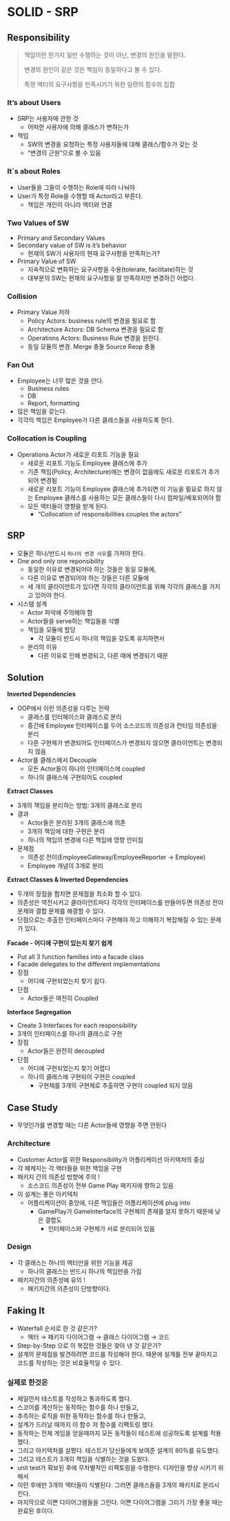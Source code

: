 # SOLID - SRP

## Responsibility

> 책임이란 한가지 일만 수행하는 것이 아닌, 변경의 원인을 말한다.
>
>
> 변경의 원인이 같은 것은 책임이 동일하다고 볼 수 있다.
>
> 특정 액터의 요구사항을 만족시키기 위한 일련의 함수의 집합
>

### It’s about Users

- SRP는 사용자에 관한 것
  - 어떠한 사용자에 의해 클래스가 변하는가
- 책임
  - SW의 변경을 요청하는 특정 사용자들에 대해 클래스/함수가 갖는 것
  - “변경의 근원”으로 볼 수 있음

### It`s about Roles

- User들을 그들이 수행하는 Role에 따라 나눠야
- User가 특정 Role을 수행할 때 Actor라고 부른다.
  - 책임은 개인이 아니라 액터와 연결

### Two Values of SW

- Primary and Secondary Values
- Secondary value of SW is it’s behavior
  - 현재의 SW가 사용자의 현재 요구사항을 만족하는가?
- Primary Value of SW
  - 지속적으로 변화하는 요구사항을 수용(tolerate, facilitate)하는 것
  - 대부분의 SW는 현재의 요구사항을 잘 만족하지만 변경하긴 어렵다.

### Collision


- Primary Value 저하
  - Policy Actors: business rule의 변경을 필요로 함
  - Architecture Actors: DB Schema 변경을 필요로 함
  - Operations Actors: Business Rule 변경을 원한다.
  - 동일 모듈의 변경. Merge 충돌 Source Reop 충돌

### Fan Out


- Employee는 너무 많은 것을 안다.
  - Business rules
  - DB
  - Report, formatting
- 많은 책임을 갖는다.
- 각각의 책임은 Employee가 다른 클래스들을 사용하도록 한다.

### Collocation is Coupling

- Operations Actor가 새로운 리포트 기능을 필요
  - 새로운 리포트 기능도 Employee 클래스에 추가
  - 기존 책임(Policy, Architecture)에는 변경이 없음에도 새로운 리포트가 추가되어 변경됨
  - 새로운 리포트 기능이 Employee 클래스에 추가되면 이 기능을 필요로 하지 않는 Employee 클래스를 사용하는 모든 클래스들이 다시 컴파일/배포되어야 함
  - 모든 액터들이 영향을 받게 된다.
    - “Collocation of responsibilities couples the actors”

## SRP

- 모듈은 하나/반드시 `하나의 변경 사유`를 가져야 한다.
- One and only one reponsibility
  - 동일한 이유로 변경되어야 하는 것들은 동일 모듈에,
  - 다른 이유로 변경되어야 하는 것들은 다른 모듈에
  - 세 개의 클라이언트가 있다면 각각의 클라이언트를 위해 각각의 클래스를 가지고 있어야 한다.
- 시스템 설계
  - Actor 파악에 주의해야 함
  - Actor들을 serve하는 책임들을 식별
  - 책임을 모듈에 할당
    - 각 모듈이 반드시 하나의 책임을 갖도록 유지하면서
  - 분리의 이유
    - 다른 이유로 인해 변경되고, 다른 때에 변경되기 때문

## Solution


**Inverted Dependencies**

- OOP에서 이런 의존성을 다루는 전략
  - 클래스를 인터페이스와 클래스로 분리
  - 중간에 Employee 인터페이스를 두어 소스코드의 의존성과 런타임 의존성을 분리
  - 다른 구현체가 변경되어도 인터페이스가 변경되지 않으면 클라이언트는 변경되지 않음
- Actor를 클래스에서 Decouple
  - 모든 Actor들이 하나의 인터페이스에 coupled
  - 하나의 클래스에 구현되어도 coupled


**Extract Classes**

- 3개의 책임을 분리하는 방법: 3개의 클래스로 분리
- 결과
  - Actor들은 분리된 3개의 클래스에 의존
  - 3개의 책임에 대한 구현은 분리
  - 하나의 책임의 변경에 다른 책임에 영향 안미침
- 문제점
  - 의존성 전이(EmployeeGateway/EmployeeReporter → Employee)
  - Employee 개념이 3개로 분리


**Extract Classes & Inverted Dependencies**

- 두개의 장점을 합치면 문제점을 최소화 할 수 있다.
- 의존성은 역전시키고 클라이언트마다 각각의 인터페이스를 만들어두면 의존성 전이 문제와 결합 문제를 해결할 수 있다.
- 단점으로는 추출한 인터페이스마다 구현해야 하고 이해하기 복잡해질 수 있는 문제가 있다.


**Facade - 어디에 구현이 있는지 찾기 쉽게**

- Put all 3 function families into a facade class
- Facade delegates to the different implementations
- 장점
  - 어디에 구현되었는지 찾기 쉽다.
- 단점
  - Actor들은 여전히 Coupled

**Interface Segregation**


- Create 3 Interfaces for each responsibility
- 3개의 인터페이스를 하나의 클래스로 구현
- 장점
  - Actor들은 완전히 decoupled
- 단점
  - 어디에 구현되었는지 찾기 어렵다
  - 하나의 클래스에 구현되어 구현은 coupled
    - 구현체를 3개의 구현체로 추출하면 구현이 coupled 되지 않음

## Case Study

- 무엇인가를 변경할 때는 다른 Actor들에 영향을 주면  안된다

### Architecture


- Customer Actor를 위한 Responsibility가 어플리케이션 아키텍처의 중심
- 각 패캐지는 각 액터들을 위한 책임을 구현
- 패키지 간의 의존성 방향에 주의 !
  - 소스코드 의존성이 전부 Game Play 패키지에 향하고 있음
- 이 설계는 좋은 아키텍처
  - 어플리케이션이 중앙에, 다른 책임들은 어플리케이션에 plug into
    - GamePlay가 GameInterface의 구현체의 존재를 알지 못하기 때문에 낮은 결합도
      - 인터페이스와 구현체가 서로 분리되어 있음

### Design


- 각 클래스는 하나의 액터만을 위한 기능을 제공
  - 하나의 클래스는 반드시 하나의 책임만을 가짐
- 패키지간의 의존성에 유의 !
  - 패키지간의 의존성이 단방향이다.

## Faking It

- Waterfall 순서로 한 것 같은가?
  - 액터 → 패키지 다이어그램 → 클래스 다이어그램 → 코드
- Step-by-Step 으로 이 복잡한 것들은 찾아 낸 것 같은가?
- 설계의 문제점을 발견하려면 코드를 작성해야 한다. 때문에 설계를 전부 끝마치고 코드를 작성하는 것은 비효율적일 수 있다.

### 실제로 한것은

- 제일먼저 테스트를 작성하고 통과하도록 했다.
- 스코어를 계산하는 동작하는 함수를 하나 만들고,
- 추측하는 로직을 위한 동작하는 함수를 하나 만들고,
- 설계가 드러날 때까지 이 함수 저 함수를 리팩토링 했다.
- 동작하는 전체 게임을 얻을때까지 모든 동작들이 테스트에 성공하도록 설계를 적용했다.
- 그리고 아키텍처를 살폈다. 테스트가 당신들에게 보여준 설계의 80%를 유도했다.
- 그리고 테스트가 3개의 책임을 식별하는 것을 도왔다.
- unit test가 확보된 후에 무차별적인 리팩토링을 수행한다. 디자인을 향상 시키기 위해서
- 이런 후에만 3개의 액터들이 식별된다. 그러면 클래스들을 3개의 패키지로 분리시킨다.
- 마지막으로 이쁜 다이어그램들을 그린다. 이쁜 다이어그램을 그리기 가장 좋을 때는 완료된 후이다.
